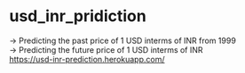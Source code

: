 # usd_inr_pridiction
-> Predicting the past price of 1 USD interms of INR from 1999<br>
-> Predicting the future price of 1 USD interms of INR<br>
https://usd-inr-prediction.herokuapp.com/
